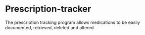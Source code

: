# Prescription-tracker
The prescription tracking program allows medications to be easily documented, retrieved, deleted and altered.
